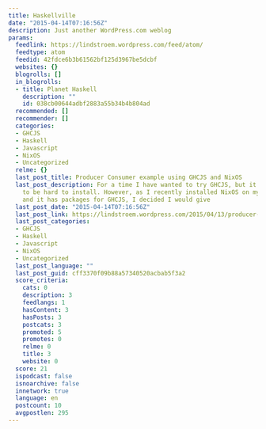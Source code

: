 ```yaml
---
title: Haskellville
date: "2015-04-14T07:16:56Z"
description: Just another WordPress.com weblog
params:
  feedlink: https://lindstroem.wordpress.com/feed/atom/
  feedtype: atom
  feedid: 42fdce6b3b61562bf125d3967be5dcbf
  websites: {}
  blogrolls: []
  in_blogrolls:
  - title: Planet Haskell
    description: ""
    id: 038cb00644adbf2883a55b34b4b804ad
  recommended: []
  recommender: []
  categories:
  - GHCJS
  - Haskell
  - Javascript
  - NixOS
  - Uncategorized
  relme: {}
  last_post_title: Producer Consumer example using GHCJS and NixOS
  last_post_description: For a time I have wanted to try GHCJS, but it was rumored
    to be hard to install. However, as I recently installed NixOS on my desktop computer
    and it has packages for GHCJS, I decided I would give
  last_post_date: "2015-04-14T07:16:56Z"
  last_post_link: https://lindstroem.wordpress.com/2015/04/13/producer-consumer-example-using-ghcjs-and-nixos/
  last_post_categories:
  - GHCJS
  - Haskell
  - Javascript
  - NixOS
  - Uncategorized
  last_post_language: ""
  last_post_guid: cff3370f09b88a57340520acbab5f3a2
  score_criteria:
    cats: 0
    description: 3
    feedlangs: 1
    hasContent: 3
    hasPosts: 3
    postcats: 3
    promoted: 5
    promotes: 0
    relme: 0
    title: 3
    website: 0
  score: 21
  ispodcast: false
  isnoarchive: false
  innetwork: true
  language: en
  postcount: 10
  avgpostlen: 295
---
```

